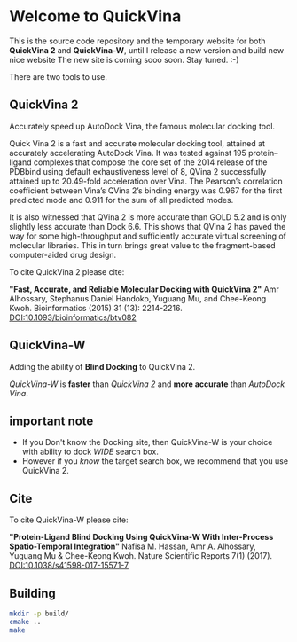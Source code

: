 # Welcome to QuickVina

This is the source code repository and the temporary website for both **QuickVina 2** and **QuickVina-W**, until I release a new version and build new nice website
The new site is coming sooo soon. Stay tuned. :-)

There are two tools to use.

## QuickVina 2

Accurately speed up AutoDock Vina, the famous molecular docking tool.

Quick Vina 2 is a fast and accurate molecular docking tool, attained at accurately accelerating AutoDock Vina. It was tested against 195 protein–ligand complexes that compose the core set of the 2014 release of the PDBbind using default exhaustiveness level of 8, QVina 2 successfully attained up to 20.49-fold acceleration over Vina. The Pearson’s correlation coefficient between Vina’s QVina 2’s binding energy was 0.967 for the first predicted mode and 0.911 for the sum of all predicted modes.

It is also witnessed that QVina 2 is more accurate than GOLD 5.2 and is only slightly less accurate than Dock 6.6. This shows that QVina 2 has paved the way for some high-throughput and sufficiently accurate virtual screening of molecular libraries. This in turn brings great value to the fragment-based computer-aided drug design.

To cite QuickVina 2 please cite:

__"Fast, Accurate, and Reliable Molecular Docking with QuickVina 2"__
Amr Alhossary, Stephanus Daniel Handoko, Yuguang Mu, and Chee-Keong Kwoh. Bioinformatics (2015) 31 (13): 2214-2216. [DOI:10.1093/bioinformatics/btv082](https://doi.org/10.1093/bioinformatics/btv082)

## QuickVina-W

Adding the ability of __Blind Docking__ to QuickVina 2.

_QuickVina-W_ is __faster__ than _QuickVina 2_ and __more accurate__ than _AutoDock Vina_.

## important note

* If you Don't know the Docking site, then QuickVina-W is your choice with ability to dock _WIDE_ search box.
* However if you _know_ the target search box, we recommend that you use QuickVina 2.

## Cite

To cite QuickVina-W please cite:

__"Protein-Ligand Blind Docking Using QuickVina-W With Inter-Process Spatio-Temporal Integration"__
Nafisa M. Hassan, Amr A. Alhossary, Yuguang Mu & Chee-Keong Kwoh. Nature Scientific Reports 7(1) (2017). [DOI:10.1038/s41598-017-15571-7](http://dx.doi.org/10.1038/s41598-017-15571-7)

## Building

```bash
mkdir -p build/
cmake ..
make
```
